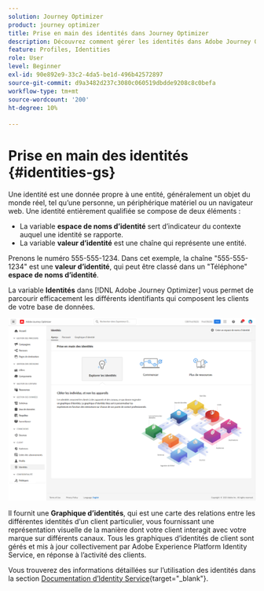 ```yaml
---
solution: Journey Optimizer
product: journey optimizer
title: Prise en main des identités dans Journey Optimizer
description: Découvrez comment gérer les identités dans Adobe Journey Optimizer
feature: Profiles, Identities
role: User
level: Beginner
exl-id: 90e892e9-33c2-4da5-be1d-496b42572897
source-git-commit: d9a3482d237c3080c060519dbdde9208c8c0befa
workflow-type: tm+mt
source-wordcount: '200'
ht-degree: 10%

---
```


# Prise en main des identités {#identities-gs}

Une identité est une donnée propre à une entité, généralement un objet du monde réel, tel qu’une personne, un périphérique matériel ou un navigateur web. Une identité entièrement qualifiée se compose de deux éléments :

* La variable **espace de noms d’identité** sert d’indicateur du contexte auquel une identité se rapporte.
* La variable **valeur d’identité** est une chaîne qui représente une entité.

Prenons le numéro 555-555-1234. Dans cet exemple, la chaîne &quot;555-555-1234&quot; est une **valeur d’identité**, qui peut être classé dans un &quot;Téléphone&quot; **espace de noms d’identité**.

La variable **Identités** dans [!DNL Adobe Journey Optimizer] vous permet de parcourir efficacement les différents identifiants qui composent les clients de votre base de données.

![](assets/identities-home.png)

Il fournit une **Graphique d’identités**, qui est une carte des relations entre les différentes identités d’un client particulier, vous fournissant une représentation visuelle de la manière dont votre client interagit avec votre marque sur différents canaux. Tous les graphiques d’identités de client sont gérés et mis à jour collectivement par Adobe Experience Platform Identity Service, en réponse à l’activité des clients.

Vous trouverez des informations détaillées sur l’utilisation des identités dans la section [Documentation d’Identity Service](https://experienceleague.adobe.com/docs/experience-platform/identity/home.html?lang=fr){target="_blank"}.
